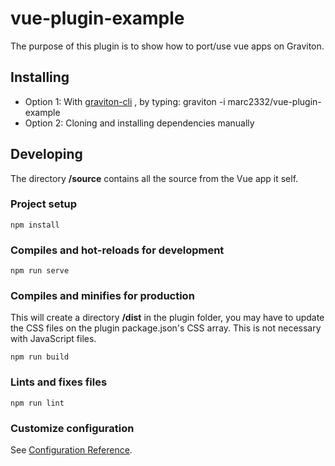 # vue-plugin-example

The purpose of this plugin is to show how to port/use vue apps on Graviton.

## Installing

- Option 1: With [graviton-cli](https://github.com/Graviton-Code-Editor/graviton-cli) , by typing: graviton -i marc2332/vue-plugin-example
- Option 2: Cloning and installing dependencies manually


## Developing

The directory **/source** contains all the source from the Vue app it self.

### Project setup
```
npm install
```

### Compiles and hot-reloads for development
```
npm run serve
```

### Compiles and minifies for production
This will create a directory **/dist** in the plugin folder, you may have to update the CSS files on the plugin package.json's CSS array. This is not necessary with JavaScript files.
```
npm run build
```

### Lints and fixes files
```
npm run lint
```

### Customize configuration
See [Configuration Reference](https://cli.vuejs.org/config/).
